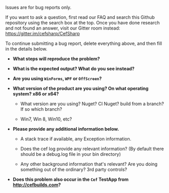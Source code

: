 Issues are for bug reports only.

If you want to ask a question, first read our FAQ and search this Github repository using the search box at the top.
Once you have done research and not found an answer, visit our Gitter room instead: https://gitter.im/cefsharp/CefSharp

To continue submitting a bug report, delete everything above, and then fill in the details below.

- **What steps will reproduce the problem?**

- **What is the expected output? What do you see instead?**

- **Are you using `WinForms`, `WPF` or `OffScreen`?**

- **What version of the product are you using? On what operating system? x86 or x64?**
    - What version are you using? Nuget? CI Nuget? build from a branch? If so which branch?

    - Win7, Win 8, Win10, etc?

- **Please provide any additional information below.**
    - A stack trace if available, any Exception information.

    - Does the cef log provide any relevant information? (By default there should be a debug.log file in your bin directory)

    - Any other background information that's relevant? Are you doing something out of the ordinary? 3rd party controls?

- **Does this problem also occur in the `Cef` TestApp from http://cefbuilds.com?**
